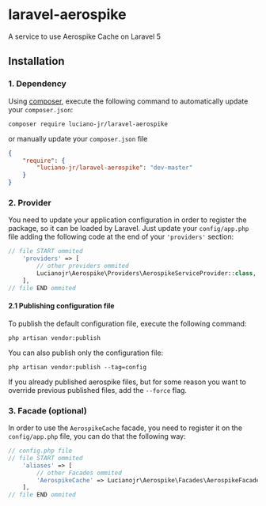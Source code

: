 # laravel-aerospike

A service to use Aerospike Cache on Laravel 5

## Installation

### 1. Dependency

Using <a href="https://getcomposer.org/" target="_blank">composer</a>, execute the following command to automatically update your `composer.json`:

```shell
composer require luciano-jr/laravel-aerospike
```

or manually update your `composer.json` file

```json
{
	"require": {
		"luciano-jr/laravel-aerospike": "dev-master"
	}
}
```

### 2. Provider

You need to update your application configuration in order to register the package, so it can be loaded by Laravel. Just update your `config/app.php` file adding the following code at the end of your `'providers'` section:

```php
// file START ommited
    'providers' => [
        // other providers ommited
        Lucianojr\Aerospike\Providers\AerospikeServiceProvider::class,
    ],
// file END ommited
```

#### 2.1 Publishing configuration file

To publish the default configuration file, execute the following command: 

```shell
php artisan vendor:publish
```

You can also publish only the configuration file:

```shell
php artisan vendor:publish --tag=config
```

If you already published aerospike files, but for some reason you want to override previous published files, add the `--force` flag.

### 3. Facade (optional)
In order to use the `AerospikeCache` facade, you need to register it on the `config/app.php` file, you can do that the following way:

```php
// config.php file
// file START ommited
    'aliases' => [
        // other Facades ommited
        'AerospikeCache' => Lucianojr\Aerospike\Facades\AerospikeFacade::class,
    ],
// file END ommited
```